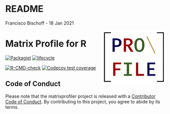 README
================
Francisco Bischoff
\- 18 Jan 2021

<!-- README.md is generated from README.Rmd. Please edit that file -->

<img src="man/figures/logo.png" align="right" style="float:right;"/>

# Matrix Profile for R

<!-- badges: start -->

[![Packagist](https://img.shields.io/badge/License-Apache--2.0-brightgreen.svg)](https://choosealicense.com/licenses/apache-2.0/)
[![lifecycle](https://img.shields.io/badge/lifecycle-experimental-orange.svg)](https://www.tidyverse.org/lifecycle/#experimental)

[![R-CMD-check](https://github.com/matrix-profile-foundation/matrixprofiler/workflows/R-CMD-check/badge.svg)](https://github.com/matrix-profile-foundation/matrixprofiler/actions)
[![Codecov test
coverage](https://codecov.io/gh/matrix-profile-foundation/matrixprofiler/branch/master/graph/badge.svg)](https://codecov.io/gh/matrix-profile-foundation/matrixprofiler?branch=master)
<!-- badges: end -->

## Code of Conduct

Please note that the matrixprofiler project is released with a
[Contributor Code of
Conduct](https://contributor-covenant.org/version/2/0/CODE_OF_CONDUCT.html).
By contributing to this project, you agree to abide by its terms.
